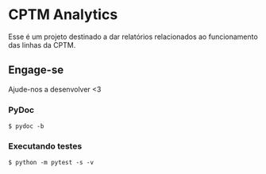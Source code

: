 # CPTM Analytics

Esse é um projeto destinado a dar relatórios relacionados ao funcionamento 
das linhas da CPTM.


## Engage-se
Ajude-nos a desenvolver <3

### PyDoc
    $ pydoc -b

### Executando testes

    $ python -m pytest -s -v
